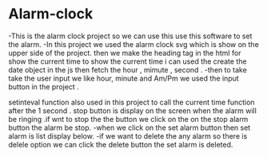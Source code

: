 # Alarm-clock

-This is the alarm clock project so we can use this use this software to set the alarm.
-In this project we used the alarm clock svg which is show on the upper side of the project. then we make the heading tag in the html for show the current time to show the current time i can used the create the date object in the js then fetch the hour , mimute , second .
-then to take take the user input we like hour, minute and Am/Pm we used the input button in the project .

setinteval function also used in this project to call the current time function after the 1 second .
stop button is display on the screen when the alarm will be ringing .if wnt to stop the the button we click on the on the stop alarm button the alarm be stop.
-when we click on the set alarm button then set alarm is list display below.
-if we want to delete the any alarm so there is delele option we can click the delete button the set alarm is deleted.

